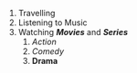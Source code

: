 1. Travelling
2. Listening to Music
3. Watching **_Movies_** and **_Series_**
    1. *Action*
    2. _Comedy_
    3. __Drama__
